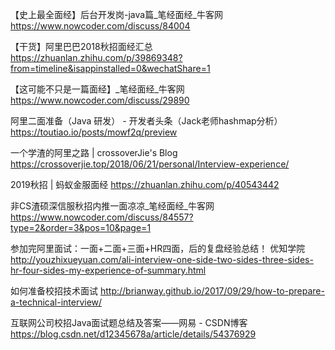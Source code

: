 【史上最全面经】后台开发岗-java篇_笔经面经_牛客网
https://www.nowcoder.com/discuss/84004





【干货】阿里巴巴2018秋招面经汇总
https://zhuanlan.zhihu.com/p/39869348?from=timeline&isappinstalled=0&wechatShare=1



【这可能不只是一篇面经】_笔经面经_牛客网
https://www.nowcoder.com/discuss/29890



阿里二面准备（Java 研发） - 开发者头条（Jack老师hashmap分析）
https://toutiao.io/posts/mowf2q/preview







一个学渣的阿里之路 | crossoverJie's Blog
https://crossoverjie.top/2018/06/21/personal/Interview-experience/





2019秋招 | 蚂蚁金服面经
https://zhuanlan.zhihu.com/p/40543442



非CS渣硕深信服秋招内推一面凉凉_笔经面经_牛客网
https://www.nowcoder.com/discuss/84557?type=2&order=3&pos=10&page=1





参加完阿里面试：一面+二面+三面+HR四面，后的复盘经验总结！ 优知学院
http://youzhixueyuan.com/ali-interview-one-side-two-sides-three-sides-hr-four-sides-my-experience-of-summary.html





如何准备校招技术面试
http://brianway.github.io/2017/09/29/how-to-prepare-a-technical-interview/





互联网公司校招Java面试题总结及答案——网易 - CSDN博客
https://blog.csdn.net/d12345678a/article/details/54376929